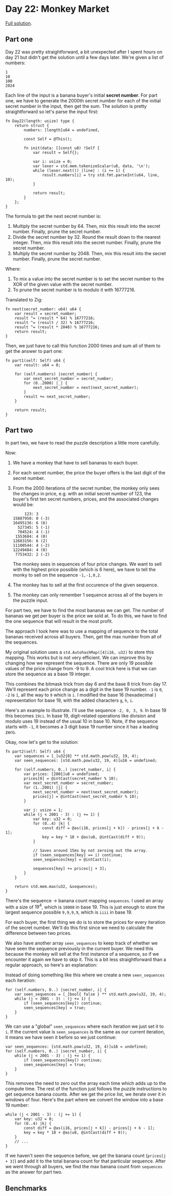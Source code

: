 # Day 22: Monkey Market

[Full solution](../src/days/day22.zig).

## Part one

Day 22 was pretty straightforward, a bit unexpected after I spent hours on day 21 but didn't get the solution until a few days later. We're given a list of numbers:

```
1
10
100
2024
```

Each line of the input is a banana buyer's initial **secret number**. For part one, we have to generate the 2000th secret number for each of the initial secret number in the input, then get the sum. The solution is pretty straightforward so let's parse the input first:

```zig
fn Day22(length: usize) type {
    return struct {
        numbers: [length]u64 = undefined,

        const Self = @This();

        fn init(data: []const u8) !Self {
            var result = Self{};

            var i: usize = 0;
            var lexer = std.mem.tokenizeScalar(u8, data, '\n');
            while (lexer.next()) |line| : (i += 1) {
                result.numbers[i] = try std.fmt.parseInt(u64, line, 10);
            }

            return result;
        }
    };
}
```

The formula to get the next secret number is:

1. Multiply the secret number by 64. Then, mix this result into the secret number. Finally, prune the secret number.
2. Divide the secret number by 32. Round the result down to the nearest integer. Then, mix this result into the secret number. Finally, prune the secret number.
3. Multiply the secret number by 2048. Then, mix this result into the secret number. Finally, prune the secret number.

Where:

1. To mix a value into the secret number is to set the secret number to the XOR of the given value with the secret number.
2. To prune the secret number is to modulo it with 16777216.

Translated to Zig:

```zig
fn next(secret_number: u64) u64 {
    var result = secret_number;
    result ^= (result * 64) % 16777216;
    result ^= (result / 32) % 16777216;
    result ^= (result * 2048) % 16777216;
    return result;
}
```

Then, we just have to call this function 2000 times and sum all of them to get the answer to part one:

```zig
fn part1(self: Self) u64 {
    var result: u64 = 0;

    for (self.numbers) |secret_number| {
        var next_secret_number = secret_number;
        for (0..2000) |_| {
            next_secret_number = next(next_secret_number);
        }
        result += next_secret_number;
    }

    return result;
}
```

## Part two

In part two, we have to read the puzzle description a little more carefully.

Now:

1. We have a monkey that have to sell bananas to each buyer.
2. For each secret number, the price the buyer offers is the last digit of the secret number.
3. From the 2000 iterations of the secret number, the monkey only sees the changes in price, e.g. with an initial secret number of 123, the buyer's first ten secret numbers, prices, and the associated changes would be:

    ```
         123: 3
    15887950: 0 (-3)
    16495136: 6 (6)
      527345: 5 (-1)
      704524: 4 (-1)
     1553684: 4 (0)
    12683156: 6 (2)
    11100544: 4 (-2)
    12249484: 4 (0)
     7753432: 2 (-2)
    ```

    The monkey sees in sequences of four price changes. We want to sell with the highest price possible (which is 6 here), we have to tell the monky to sell on the sequence `-1,-1,0,2`.
4. The monkey has to sell at the first occurence of the given sequence.
4. The monkey can only remember 1 sequence across all of the buyers in the puzzle input.

For part two, we have to find the most bananas we can get. The number of bananas we get per buyer is the price we sold at. To do this, we have to find the one sequence that will result in the most profit.

The approach I took here was to use a mapping of sequence to the total bananas received across all buyers. Then, get the max number from all of the sequences.

My original solution uses a `std.AutohashMap([4]i16, u32)` to store this mapping. This works but is not very efficient. We can improve this by changing how we represent the sequence. There are only 19 possible values of the price change from -9 to 9. A cool trick here is that we can store the sequence as a base 19 integer.

This combines the bitmask trick from day 6 and the base 8 trick from day 17. We'll represent each price change as a digit in the base 19 number. `-1` is `0`, `-2` is `1`, all the way to `9` which is `i`. I modified the base 16 (hexadecimal ) representation for base 19, with the added characters `g`, `h`, `i`.

Here's an example to illustrate. I'll use the sequence `-2, 0, 3, 9`. In base 19 this becomes `19ci`. In base 19, digit-related operations like division and modulo uses 19 instead of the usual 10 in base 10. Note, if the sequence starts with `-1`, it becomes a 3 digit base 19 number since it has a leading zero.

Okay, now let's get to the solution:

```zig
fn part2(self: Self) u64 {
    var sequences = [_]u32{0} ** std.math.pow(u32, 19, 4);
    var seen_sequences: [std.math.pow(u32, 19, 4)]u16 = undefined;

    for (self.numbers, 0..) |secret_number, i| {
        var prices: [2001]u8 = undefined;
        prices[0] = @intCast(secret_number % 10);
        var next_secret_number = secret_number;
        for (1..2001) |j| {
            next_secret_number = next(next_secret_number);
            prices[j] = @intCast(next_secret_number % 10);
        }

        var j: usize = 1;
        while (j < 2001 - 3) : (j += 1) {
            var key: u32 = 0;
            for (0..4) |k| {
                const diff = @as(i16, prices[j + k]) - prices[j + k - 1];
                key = key * 18 + @as(u8, @intCast(diff + 9));
            }

            // Saves around 15ms by not zeroing out the array.
            if (seen_sequences[key] == i) continue;
            seen_sequences[key] = @intCast(i);

            sequences[key] += prices[j + 3];
        }
    }

    return std.mem.max(u32, &sequences);
}
```

There's the sequence -> banana count mapping `sequences`. I used an array with a size of $19^4$, which is `10000` in base 19. This is just enough to store the largest sequence possible `9,9,9,9`, which is `iiii` in base 19.

For each buyer, the first thing we do is to store the prices for every iteration of the secret number. We'll do this first since we need to calculate the difference between two prices.

We also have another array `seen_sequences` to keep track of whether we have seen the sequence previously in the current buyer. We need this because the monkey will sell at the first instance of a sequence, so if we encounter it again we have to skip it. This is a bit less straightforward than a regular approach, so here's an explanation:

Instead of doing something like this where we create a new `seen_sequences` each iteration:

```zig
for (self.numbers, 0..) |secret_number, i| {
    var seen_sequences = [_]bool{ false } ** std.math.pow(u32, 19, 4);
    while (j < 2001 - 3) : (j += 1) {
        if (seen_sequences[key]) continue;
        seen_sequences[key] = true;
    }
}
```

We can use a "global" `seen_sequences` where each iteration we just set it to `i`. If the current value is `seen_sequences` is the same as our current iteration, it means we have seen it before so we just continue:

```zig
var seen_sequences: [std.math.pow(u32, 19, 4)]u16 = undefined;
for (self.numbers, 0..) |secret_number, i| {
    while (j < 2001 - 3) : (j += 1) {
        if (seen_sequences[key]) continue;
        seen_sequences[key] = true;
    }
}
```

This removes the need to zero out the array each time which adds up to the compute time. The rest of the function just follows the puzzle instructions to get sequence banana counts. After we get the price list, we iterate over it in windows of four. Here's the part where we convert the window into a base 19 number:

```zig
while (j < 2001 - 3) : (j += 1) {
    var key: u32 = 0;
    for (0..4) |k| {
        const diff = @as(i16, prices[j + k]) - prices[j + k - 1];
        key = key * 18 + @as(u8, @intCast(diff + 9));
    }
    // ...
}
```

If we haven't seen the sequence before, we get the banana count (`prices[j + 3]`) and add it to the total banana count for that particular sequence. After we went through all buyers, we find the max banana count from `sequences` as the answer for part two.

## Benchmarks
